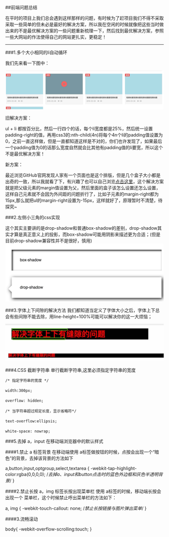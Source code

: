 ##前端问题总结


在平时的项目上我们总会遇到这样那样的问题，有时候为了赶项目我们不得不采取采取一些简单的但未必是最好的解决方案，所以我在空闲的时候就像把这些当时做出来的不是最优解决方案的一些问题重新梳理一下，然后找到最优解决方案，参照一些大网站的作法使得自己的网站更扎实，更稳定！

---

###1.多个大小相同的li自动循环

我们先来看一下图中：

![Mou icon](img/01.jpg)

旧解决方案：

ul + li  都按百分比，然后一行四个的话，每个li宽度都是25%，然后统一设置padding-right的值，再用css3的:nth-child(4n)将每个4n个li的padding值设置为0，之前一直这样做，但是一直都知道这样是不对的，你们也许发现了，如果最后一个padding值为0的话那么宽度自然就会比其他有padding值的li要宽，所以这个不是最优解决方案！

新方案：

最近浏览GitHub官网发现人家有一个页面也是这个排版，但是几个盒子大小都是出奇的一致，所以我就看了下，有兴趣了也可以自己浏览[点击这里](https://github.com/explore)，这个解决方案就是把父级元素的margin值设置为父，然后里面的盒子该怎么设置还怎么设置，这样自己元素就不会因为外间距的问题折行了，比如子元素的margin-right都为15px,那么就把ul的margin-right设置为-15px，这样就好了，原理暂时不清楚，待探究~


###2.左侧小三角的css实现

这个其实主要讲的是drop-shadow和普通box-shadow的差别，drop-shadow其实才算是真正意义上的投影，而box-shadow可能用阴影来描述更为合适；(但是目前drop-shadow兼容性并不是很好，慎用)
![Mou icon](img/shadow.jpg)


###3.字体上下间隙的解决方法
我们都知道当定义了字体大小之后，字体上下总会有些间隙不能去除，用line-height=100%可能可以解决你的这一大烦恼；

![Mou icon](img/font-1.jpg)
![Mou icon](img/font-2.jpg)

###4.CSS 截断字符串
单行截断字符串,这里必须指定字符串的宽度


	/* 指定字符串的宽度 */
    
    width:300px;   
    
    overflow: hidden;  
    
    /* 当字符串超过规定长度，显示省略符*/ 
    
    text-overflow:ellipsis;  
    
    white-space: nowrap;  

###5.去掉 a，input 在移动端浏览器中的默认样式

####1.禁止 a 标签背景
在移动端使用 a标签做按钮的时候，点按会出现一个“暗色”的背景，去掉该背景的方法如下

a,button,input,optgroup,select,textarea {
    -webkit-tap-highlight-color:rgba(0,0,0,0); /*去掉a、input和button点击时的蓝色外边框和灰色半透明背景*/
}

####2.禁止长按 a，img 标签长按出现菜单栏
使用 a标签的时候，移动端长按会出现一个 菜单栏，这个时候禁止呼出菜单栏的方法如下：

a, img {
    -webkit-touch-callout: none; /*禁止长按链接与图片弹出菜单*/
}

####3.流畅滚动

body{
    -webkit-overflow-scrolling:touch;
}


